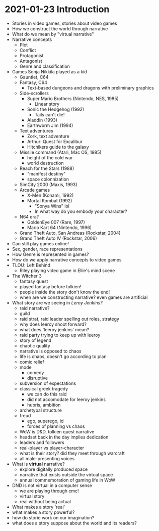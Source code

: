 # 2021-01-23 Introduction

* Stories in video games, stories about video games
* How we construct the world through narrative
* What do we mean by "virtual narrative"
* Narrative concepts
  * Plot
  * Conflict
  * Protagonist
  * Antagonist
  * Genre and classification
* Games Sonja Nikkila played as a kid
  * Gauntlet, C64
  * Fantasy, C64
    * Text-based dungeons and dragons with preliminary graphics
  * Side-scrollers
    * Super Mario Brothers (Nintendo, NES, 1985)
      * Linear story
    * Sonic the Hedgehog (1992) 
      * Tails can't die!
    * Aladdin (1993)
    * Earthworm Jim (1994)
  * Text adventures
    * Zork, text adventure
    * Arthur: Quest for Excalibur
    * Hitchikers guide to the galaxy
  * Missile command (Atari, Mac OS, 1985)
    * height of the cold war
    * world destruction
  * Reach for the Stars (1988)
    * "manifest destiny"
    * space colonnization
  * SimCity 2000 (Maxis, 1993)
  * Arcade games
    * X-Men (Konami, 1992)
    * Mortal Kombat (1992)
      * "Sonya Wins" lol
      * In what way do you embody your character? 
  * N64 era?
    * GoldenEye 007 (Rare, 1997)
    * Mario Kart 64 (Nintendo, 1996)
  * Grand Theft Auto, San Andreas (Rockstar, 2004)
  * Grand Theft Auto IV (Rockstar, 2006)
* Can still play games online!
* Sex, gender, race representations
* How Genre is represented in games?
* How do we apply narrative concepts to video games
* TLOU: Left Behind
  * Riley playing video game in Ellie's mind scene
* The Witcher 3
  * fantasy quest
  * played fantasy before tolkien!
  * people inside the story don't know the end!
  * when are we constructing narrative? even games are artificial
* What story are we seeing in *Leroy Jenkins?*
  * raid narrative?
  * guild
  * raid strat, raid leader spelling out roles, strategy
  * why does leeroy shoot forward?
  * what does 'leeroy jenkins' mean?
  * raid party trying to keep up with leeroy
  * story of legend
  * chaotic quality
  * narrative is opposed to chaos
  * life is chaos, doesn't go according to plan
  * comic relief
  * mode
    * comedy
    * disruptive
  * subversion of expectations
  * classical greek tragedy
    * we can do this raid
    * did not accomodate for leeroy jenkins
    * hubris, ambition
  * archetypal structure
  * freud
    * ego, superego, id
    * forces of planning vs chaos
  * WoW is D&D, tolkien quest narrative
  * headset back in the day implies dedication
  * leaders and followers 
  * real-player vs player-character
  * what is their story? did they meet through warcraft
  * all male-presenting voices
* What is **virtual** narrative?
  * explore digitally produced space
  * narrative that exists outside the virtual space
  * annual commemoration of gaming life in WoW
* DND is not virtual in a computer sense
  * we are playing through cmc!
  * virtual story
  * real without being actual
* What makes a story 'real'
* what makes a story powerful?
* how do storie work on our imagination?
* what does a story suppose about the world and its readers?